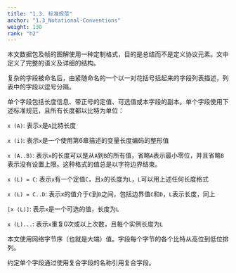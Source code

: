 ```yaml
---
title: "1.3. 标准规范"
anchor: "1.3_Notational-Conventions"
weight: 130
rank: "h2"
---
```


本文数据包及帧的图解使用一种定制格式，目的是总结而不是定义协议元素。文中定义了完整的语义及详细的结构。

复杂的字段被命名后，由紧随命名的一个以一对花括号括起来的字段列表描述，列表中的字段以逗号分隔。

单个字段包括长度信息、带正号的定值、可选值或本字段的副本。单个字段使用下述标准规范，且所有长度都以比特为单位：

`x (A)`: 表示`x`是`A`比特长度

`x (i)`: 表示`x`是一个使用第6章描述的变量长度编码的整形值

`x (A..B)`: 表示`x`的长度可以是从`A`到`B`的所有值，省略`A`表示最小零位，并且省略`B`表示没有设置上限。这种格式的值总是以字符边界结束。

`x (L) = C`: 表示`x`有一个定值`C`，且`x`的长度为`L`，`L`可以用上述任何长度格式

`x (L) = C..D`: 表示x的值介于`C`到`D`之间，包括边界值`C`和`D`，`L`表示长度，同上

`[x (L)]`: 表示`x`是一个可选的值，长度为`L`

`x (L)...`: 表示`x`重复0次或以上次数，且每个实例长度为`L`

本文使用网络字节序（也就是大端）值。字段每个字节的各个比特从高位到低位排列。

约定单个字段通过使用复合字段的名称引用复合字段。
